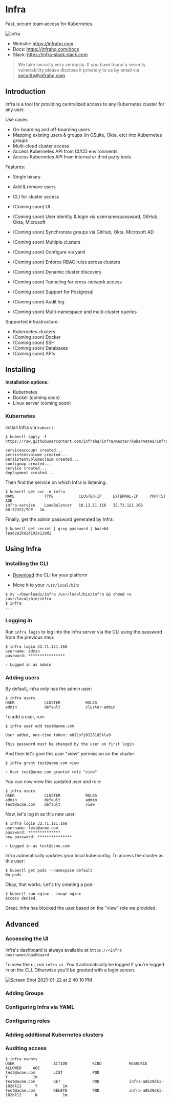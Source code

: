 # Infra

Fast, secure team access for Kubernetes.

![infra](https://user-images.githubusercontent.com/251292/105530843-64cea680-5cb6-11eb-9d97-e3210ef79914.png)

* Website: https://infrahq.com
* Docs: https://infrahq.com/docs
* Slack: https://infra-slack.slack.com

> We take security very seriously. If you have found a security vulnerability please disclose it privately to us by email via [security@infrahq.com](mailto:security@infrahq.com)

## Introduction

Infra is a tool for providing centralized access to any Kubernetes cluster for any user.

Use cases:
* On-boarding and off-boarding users
* Mapping existing users & groups (in GSuite, Okta, etc) into Kubernetes groups
* Multi-cloud cluster access
* Access Kubernetes API from CI/CD environments
* Access Kubernetes API from internal or third party tools

Features:
* Single binary
* Add & remove users
* CLI for cluster access

* (Coming soon) UI
* (Coming soon) User identity & login via username/password, GitHub, Okta, Microsoft
* (Coming soon) Synchronize groups via GitHub, Okta, Microsoft AD
* (Coming soon) Multiple clusters
* (Coming soon) Configure via yaml
* (Coming soon) Enforce RBAC rules across clusters
* (Coming soon) Dynamic cluster discovery
* (Coming soon) Tunneling for cross-network access
* (Coming soon) Support for Postgresql
* (Coming soon) Audit log
* (Coming soon) Multi-namespace and multi-cluster queries

Supported infrastructure:
* Kubernetes clusters
* (Coming soon) Docker 
* (Coming soon) SSH
* (Coming soon) Databases
* (Coming soon) APIs


## Installing

**Installation options:**
* Kubernetes
* Docker (coming soon)
* Linux server (coming soon)

### Kubernetes

Install Infra via `kubectl`:

```
$ kubectl apply -f https://raw.githubusercontent.com/infrahq/infra/master/kubernetes/infra.yaml

serviceaccount created...
persistentvolume created...
persistentvolumeclaim created...
configmap created...
service created...
deployment created...
```

Then find the service on which Infra is listening:

```
$ kubectl get svc -n infra
NAME             TYPE           CLUSTER-IP     EXTERNAL-IP     PORT(S)        AGE
infra-service    LoadBalancer   10.12.11.116   32.71.121.168   80:32322/TCP   1m
```

Finally, get the admin password generated by Infra:

```
$ kubectl get secret | grep password | base64
lasd292k92d192k129d1
```


## Using Infra

### Installing the CLI

* [Download](https://infrahq.com/download) the CLI for your platform

* Move it to your `/usr/local/bin`:

```
$ mv ~/Downloads/infra /usr/local/bin/infra && chmod +x /usr/local/bin/infra
$ infra
...
```

### Logging in

Run `infra login` to log into the infra server via the CLI using the password from the previous step:

```
$ infra login 32.71.121.168
username: admin
password: ****************

✓ Logged in as admin
```

### Adding users

By default, infra only has the admin user:

```
$ infra users
USER             CLUSTER           ROLES
admin            default           cluster-admin
```

To add a user, run:

```
$ infra user add test@acme.com

User added, one-time token: m012ofj01281d2kla9

This password must be changed by the user on first login.
```

And then let's give this user "view" permission on the cluster:

```
$ infra grant test@acme.com view

✓ User test@acme.com granted role "view"
```

You can now view this updated user and role:

```
$ infra users
USER             CLUSTER           ROLES
admin            default           admin
test@acme.com    default           view
```

Now, let's log in as this new user:

```
$ infra login 32.71.121.168
username: test@acme.com
password: **************
new password: ***************

✓ Logged in as test@acme.com
```

Infra automatically updates your local kubeconfig. To access the cluster as this user:

```
$ kubectl get pods --namespace default
No pods
```

Okay, that works. Let's try creating a pod:

```
$ kubectl run nginx --image nginx
Access denied.
```

Great. Infra has blocked the user based on the "view" role we provided.

## Advanced

### Accessing the UI

Infra's dashboard is always available at `https://<infra hostname>/dashboard`

To view the ui, run `infra ui`. You'll automatically be logged if you're logged in on the CLI. Otherwise you'll be greeted with a login screen.

![Screen Shot 2021-01-22 at 2 40 10 PM](https://user-images.githubusercontent.com/251292/105537327-c1828f00-5cbf-11eb-9e8a-00b96678a121.png)

### Adding Groups

### Configuring Infra via YAML

### Configuring roles

### Adding additional Kubernetes clusters

### Auditing access

```
$ infra events
USER                 ACTION           KIND            RESOURCE                    ALLOWED     AGE   
test@acme.com        LIST             POD                                         Y           1m
test@acme.com        GET              POD             infra-a0k29dk1-102dk12      Y           1m
test@acme.com        DELETE           POD             infra-a0k29dk1-102dk12      N           1m
```

